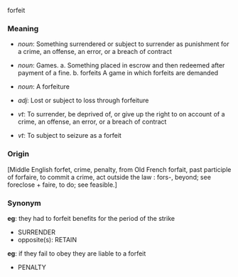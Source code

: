 forfeit
### Meaning
+ _noun_: Something surrendered or subject to surrender as punishment for a crime, an offense, an error, or a breach of contract
+ _noun_: Games. 
   a. Something placed in escrow and then redeemed after payment of a fine.
   b. forfeits A game in which forfeits are demanded
+ _noun_: A forfeiture

+ _adj_: Lost or subject to loss through forfeiture

+ _vt_: To surrender, be deprived of, or give up the right to on account of a crime, an offense, an error, or a breach of contract
+ _vt_: To subject to seizure as a forfeit

### Origin

[Middle English forfet, crime, penalty, from Old French forfait, past participle of forfaire, to commit a crime, act outside the law : fors-, beyond; see foreclose + faire, to do; see feasible.]

### Synonym

__eg__: they had to forfeit benefits for the period of the strike

+ SURRENDER
+ opposite(s): RETAIN

__eg__: if they fail to obey they are liable to a forfeit

+ PENALTY


